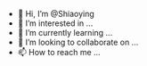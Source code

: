 - 👋 Hi, I’m @Shiaoying
- 👀 I’m interested in ...
- 🌱 I’m currently learning ...
- 💞️ I’m looking to collaborate on ...
- 📫 How to reach me ...

<!---
Shiaoying/Shiaoying is a ✨ special ✨ repository because its `README.md` (this file) appears on your GitHub profile.
You can click the Preview link to take a look at your changes.
--->
